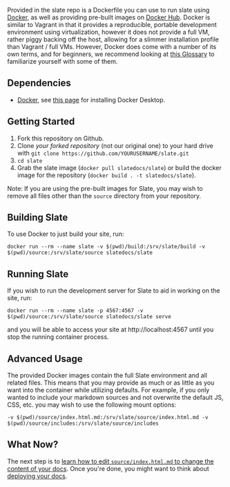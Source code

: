 Provided in the slate repo is a Dockerfile you can use to run slate using [Docker](https://www.docker.com/), as well as providing pre-built images on [Docker Hub](https://hub.docker.com/r/slatedocs/slate). Docker is similar to Vagrant in that it provides a reproducible, portable development environment using virtualization, however it does not provide a full VM, rather piggy backing off the host, allowing for a slimmer installation profile than Vagrant / full VMs. However, Docker does come with a number of its own terms, and for beginners, we recommend looking at
[this Glossary](https://docs.microsoft.com/en-us/dotnet/architecture/microservices/container-docker-introduction/docker-terminology)
to familiarize yourself with some of them.

## Dependencies

* [Docker](https://www.docker.com/), see [this page](https://www.docker.com/get-started) for installing Docker Desktop.

## Getting Started

1. Fork this repository on Github.
2. Clone *your forked repository* (not our original one) to your hard drive with `git clone https://github.com/YOURUSERNAME/slate.git`
3. `cd slate`
4. Grab the slate image (`docker pull slatedocs/slate`) or build the docker image for the repository (`docker build . -t slatedocs/slate`).

Note: If you are using the pre-built images for Slate, you may wish to remove all files other than the `source` directory from your repository.

## Building Slate

To use Docker to just build your site, run:

```
docker run --rm --name slate -v $(pwd)/build:/srv/slate/build -v $(pwd)/source:/srv/slate/source slatedocs/slate
```

## Running Slate

If you wish to run the development server for Slate to aid in working on the site, run:

```
docker run --rm --name slate -p 4567:4567 -v $(pwd)/source:/srv/slate/source slatedocs/slate serve
```

and you will be able to access your site at http://localhost:4567 until you stop the running container process.

## Advanced Usage

The provided Docker images contain the full Slate environment and all related files. This means that you may
provide as much or as little as you want into the container while utilizing defaults. For example, if you only
wanted to include your markdown sources and not overwrite the default JS, CSS, etc. you may wish to use the
following mount options:

```
-v $(pwd)/source/index.html.md:/srv/slate/source/index.html.md -v $(pwd)/source/includes:/srv/slate/source/includes
```

## What Now?

The next step is to [learn how to edit `source/index.html.md` to change the content of your docs](Markdown-Syntax). Once you're done, you might want to think about [deploying your docs](https://github.com/slatedocs/slate/wiki/Deploying-Slate).